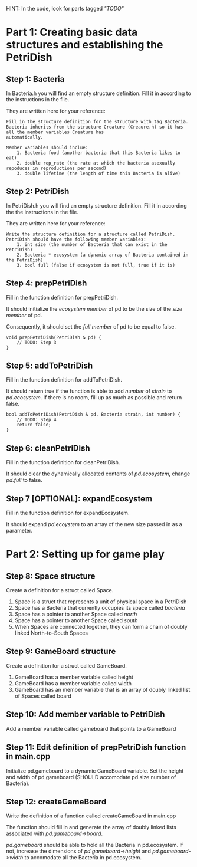 HINT: In the code, look for parts tagged *"TODO"*

# Part 1: Creating basic data structures and establishing the PetriDish

## Step 1: Bacteria
In Bacteria.h you will find an empty structure definition.
Fill it in according to the instructions in the file.

They are written here for your reference:

```
Fill in the structure definition for the structure with tag Bacteria.
Bacteria inherits from the structure Creature (Creaure.h) so it has all the member variables Creature has
automatically. 

Member variables should inclue:
	1. Bacteria food (another bacteria that this Bacteria likes to eat)
	2. double rep_rate (the rate at which the bacteria asexually repoduces in reproductions per second)
	3. double lifetime (the length of time this Bacteria is alive)
```
## Step 2: PetriDish
In PetriDish.h you will find an empty structure definition.
Fill it in according the the instructions in the file.

They are written here for your reference:

```
Write the structure definition for a structure called PetriDish.
PetriDish should have the following member variables:
	1. int size (the number of Bacteria that can exist in the PetriDish)
	2. Bacteria * ecosystem (a dynamic array of Bacteria contained in the PetriDish)
	3. bool full (false if ecosystem is not full, true if it is)
```

## Step 4: prepPetriDish
Fill in the function definition for prepPetriDish.

It should initialize the *ecosystem member* of pd
to be the size of the *size member* of pd.

Consequently, it should set the *full member* of pd
to be equal to false.

```
void prepPetriDish(PetriDish & pd) {
	// TODO: Step 3
}
```

## Step 5: addToPetriDish
Fill in the function definition for addToPetriDish.

It should return true if the function is able to
add *number* of *strain* to *pd.ecosystem*.
If there is no room, fill up as much as possible
and return false.

```
bool addToPetriDish(PetriDish & pd, Bacteria strain, int number) {
	// TODO: Step 4
	return false;
}
```

## Step 6: cleanPetriDish
Fill in the function definition for cleanPetriDish.

It should clear the dynamically allocated contents of
*pd.ecosystem*, change *pd.full* to false. 

## Step 7 [OPTIONAL]: expandEcosystem
Fill in the function definition for expandEcosystem.

It should expand *pd.ecoystem* to an array of the new size passed
in as a parameter.

# Part 2: Setting up for game play
## Step 8: Space structure
Create a definition for a struct called Space. 

1. Space is a struct that represents a unit of physical space in a PetriDish
2. Space has a Bacteria that currently occupies its space called *bacteria*
3. Space has a pointer to another Space called *north*
4. Space has a pointer to another Space called *south*
5. When Spaces are connected together, they can form a chain of doubly linked North-to-South Spaces
 
## Step 9: GameBoard structure
Create a definition for a struct called GameBoard.

1. GameBoard has a member variable called height
2. GameBoard has a member variable called width
3. GameBoard has an member variable that is an array of doubly linked list of Spaces called board

## Step 10: Add member variable to PetriDish
Add a member variable called gameboard that points to a GameBoard


## Step 11: Edit definition of prepPetriDish function in main.cpp
Initialize pd.gameboard to a dynamic GameBoard variable. 
Set the height and width of pd.gameboard (SHOULD accomodate pd.size number of Bacteria).

## Step 12: createGameBoard
Write the definition of a function called createGameBoard in main.cpp

The function should fill in and generate the array of doubly linked lists
associated with *pd.gameboard->board*.

*pd.gameboard* should be able to hold all the Bacteria in pd.ecosystem.
If not, increase the dimensions of *pd.gameboard->height* and *pd.gameboard->width* to accomodate all the Bacteria in pd.ecosystem.
